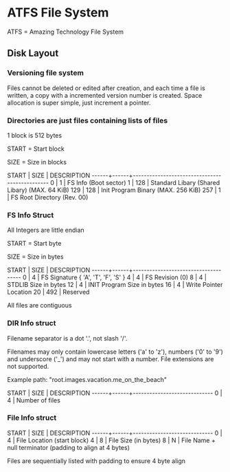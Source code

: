 # ATFS File System

ATFS = Amazing Technology File System

## Disk Layout

### Versioning file system
Files cannot be deleted or edited after creation, and each time a file is
written, a copy with a incremented version number is created. Space allocation
is super simple, just increment a pointer.

### Directories are just files containing lists of files

1 block is 512 bytes

START = Start block

SIZE = Size in blocks

START | SIZE | DESCRIPTION
------+------+-----------------------------------------------
    0 |    1 | FS Info (Boot sector)
    1 |  128 | Standard Libary (Shared Libary) (MAX. 64 KiB)
  129 |  128 | Init Program Binary (MAX. 256 KiB)
  257 |    1 | FS Root Directory (Rev. 00)

### FS Info Struct

All Integers are little endian

START = Start byte

SIZE = Size in bytes

START | SIZE | DESCRIPTION
------+------+-------------------------------------
    0 |    4 | FS Signature { 'A', 'T', 'F', 'S' }
    4 |    4 | FS Revision (0)
    8 |    4 | STDLIB Size in bytes
   12 |    4 | INIT Program Size in bytes
   16 |    4 | Write Pointer Location
   20 |  492 | Reserved

All files are contiguous

### DIR Info struct

Filename separator is a dot '.', not slash '/'.

Filenames may only contain lowercase letters ('a' to 'z'), numbers ('0' to '9')
and underscore ('_') and may not start with a number. File extensions are not
supported.

Example path: "root.images.vacation.me_on_the_beach"

START | SIZE | DESCRIPTION
------+------+-----------------------------
    0 |    4 | Number of files

### File Info struct

START | SIZE | DESCRIPTION
------+------+-----------------------------
    0 |    4 | File Location (start block)
    4 |    8 | File Size (in bytes)
    8 |    N | File Name + null terminator (padding to align at 4 bytes)

Files are sequentially listed with padding to ensure 4 byte align
